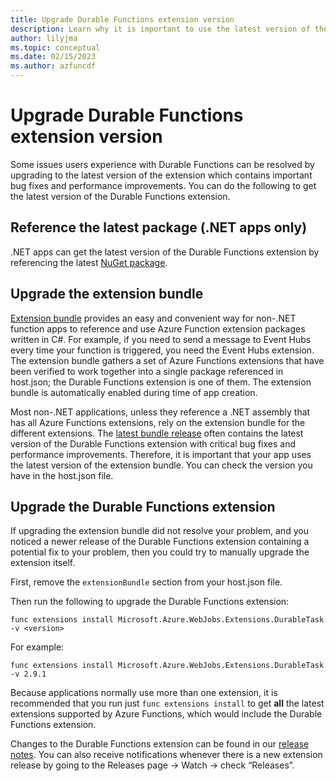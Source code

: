 ```yaml
---
title: Upgrade Durable Functions extension version
description: Learn why it is important to use the latest version of the Durable Functions extension and how to upgrade to the latest.
author: lilyjma
ms.topic: conceptual
ms.date: 02/15/2023
ms.author: azfuncdf
---
```


# Upgrade Durable Functions extension version

Some issues users experience with Durable Functions can be resolved by upgrading to the latest version of the extension which contains important bug fixes and performance improvements. You can do the following to get the latest version of the Durable Functions extension. 

## Reference the latest package (.NET apps only)
.NET apps can get the latest version of the Durable Functions extension by referencing the latest [NuGet package](https://www.nuget.org/packages/Microsoft.Azure.WebJobs.Extensions.DurableTask). 

## Upgrade the extension bundle 
[Extension bundle](../functions-bindings-register.md#extension-bundles) provides an easy and convenient way for non-.NET function apps to reference and use Azure Function extension packages written in C#. For example, if you need to send a message to Event Hubs every time your function is triggered, you need the Event Hubs extension. The extension bundle gathers a set of Azure Functions extensions that have been verified to work together into a single package referenced in host.json; the Durable Functions extension is one of them. The extension bundle is automatically enabled during time of app creation. 

Most non-.NET applications, unless they reference a .NET assembly that has all Azure Functions extensions, rely on the extension bundle for the different extensions.  The [latest bundle release](https://github.com/Azure/azure-functions-extension-bundles) often contains the latest version of the Durable Functions extension with critical bug fixes and performance improvements. Therefore, it is important that your app uses the latest version of the extension bundle. You can check the version you have in the host.json file. 

## Upgrade the Durable Functions extension 
If upgrading the extension bundle did not resolve your problem, and you noticed a newer release of the Durable Functions extension containing a potential fix to your problem, then you could try to manually upgrade the extension itself. 

First, remove the `extensionBundle` section from your host.json file.

Then run the following to upgrade the Durable Functions extension:

```console
func extensions install Microsoft.Azure.WebJobs.Extensions.DurableTask -v <version>
```

For example:

```console
func extensions install Microsoft.Azure.WebJobs.Extensions.DurableTask -v 2.9.1
```

Because applications normally use more than one extension, it is recommended that you run just `func extensions install` to get **all** the latest extensions supported by Azure Functions, which would include the Durable Functions extension.  

Changes to the Durable Functions extension can be found in our [release notes](https://github.com/Azure/azure-functions-durable-extension/releases). You can also receive notifications whenever there is a new extension release by going to the Releases page -> Watch -> check “Releases”.
